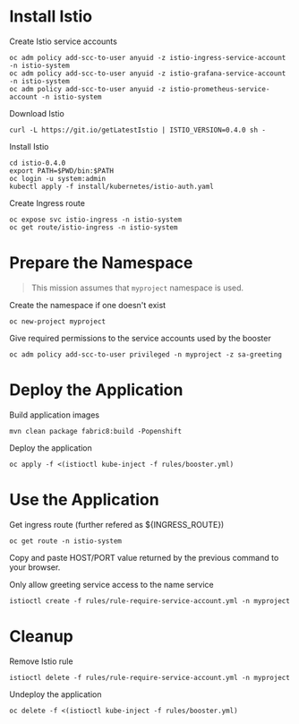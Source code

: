 # Install Istio

Create Istio service accounts
```
oc adm policy add-scc-to-user anyuid -z istio-ingress-service-account -n istio-system
oc adm policy add-scc-to-user anyuid -z istio-grafana-service-account -n istio-system
oc adm policy add-scc-to-user anyuid -z istio-prometheus-service-account -n istio-system
```

Download Istio
```
curl -L https://git.io/getLatestIstio | ISTIO_VERSION=0.4.0 sh -
```

Install Istio
```
cd istio-0.4.0
export PATH=$PWD/bin:$PATH
oc login -u system:admin
kubectl apply -f install/kubernetes/istio-auth.yaml
```

Create Ingress route
```
oc expose svc istio-ingress -n istio-system
oc get route/istio-ingress -n istio-system
```

# Prepare the Namespace

> This mission assumes that `myproject` namespace is used.

Create the namespace if one doesn't exist
```
oc new-project myproject
```

Give required permissions to the service accounts used by the booster
```
oc adm policy add-scc-to-user privileged -n myproject -z sa-greeting
```

# Deploy the Application

Build application images
```
mvn clean package fabric8:build -Popenshift
```

Deploy the application
```
oc apply -f <(istioctl kube-inject -f rules/booster.yml)
```

# Use the Application

Get ingress route (further refered as ${INGRESS_ROUTE})
```
oc get route -n istio-system
```

Copy and paste HOST/PORT value returned by the previous command to your browser.

Only allow greeting service access to the name service
```
istioctl create -f rules/rule-require-service-account.yml -n myproject
```

# Cleanup

Remove Istio rule
```
istioctl delete -f rules/rule-require-service-account.yml -n myproject
```

Undeploy the application
```
oc delete -f <(istioctl kube-inject -f rules/booster.yml)
```
